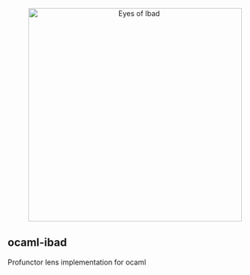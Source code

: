 <p align="center"><a href="https://github.com/mitchdzugan/ocaml-ibad" target="_blank" rel="noopener noreferrer"><img width="422" src="https://i.imgur.com/fl6oLLG.png" alt="Eyes of Ibad"></a></p>

## ocaml-ibad

Profunctor lens implementation for ocaml

